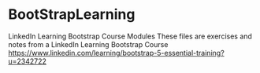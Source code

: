 # BootStrapLearning
LinkedIn Learning Bootstrap Course Modules
These files are exercises and notes from a LinkedIn Learning Bootstrap Course
https://www.linkedin.com/learning/bootstrap-5-essential-training?u=2342722
